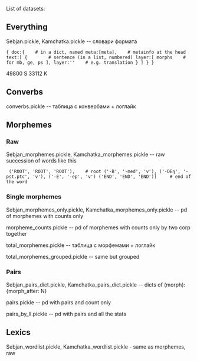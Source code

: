 List of datasets:

## Everything

Sebjan.pickle, Kamchatka.pickle -- словари формата

`{
    doc:{    # in a dict, named
        meta:[meta],    # metainfo at the head
        text:[
            {        # sentence (in a list, numbered)
                layer:[
                    morphs    # for mb, ge, ps
                    ],
                layer:''    # e.g. translation
            }
        ]
    }
}`

49800 S
33112 K

## Converbs

converbs.pickle -- таблица с конвербами + логлайк


## Morphemes

### Raw

Sebjan_morphemes.pickle, Kamchatka_morphemes.pickle -- raw succession of words like this

` ('ROOT', 'ROOT', 'ROOT'),    # root
 ('-B', '-med', 'v'),
 ('-DEŋ', '-pst.ptc', 'v'),
 ('-E', '-ep', 'v')
 ('END', 'END', 'END')]     # end of the word`

### Single morphemes
 
Sebjan_morphemes_only.pickle, Kamchatka_morphemes_only.pickle -- pd of morphemes with counts only

morpheme_counts.pickle -- pd of morphemes with counts only by two corp together

total_morphemes.pickle -- таблица с морфемами + логлайк

total_morphemes_grouped.pickle -- same but grouped

 
 ### Pairs
 
 Sebjan_pairs_dict.pickle, Kamchatka_pairs_dict.pickle -- dicts of (morph): {morph_after: N}
 
 pairs.pickle -- pd with pairs and count only
 
 pairs_by_ll.pickle -- pd with pairs and all the stats
 
 
 
 ## Lexics
 
 Sebjan_wordlist.pickle, Kamchatka_wordlist.pickle - same as morphemes, raw
 
 

